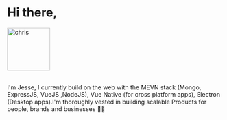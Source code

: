
 # Hi there,
<img style="width:100px" alt="chris" src="https://akohjesse.com/images/undraw_sculpting_1c9p.svg">
 <br><br>
 <div>
 <p>I'm Jesse, I currently build on the web with the MEVN stack (Mongo, ExpressJS, VueJS ,NodeJS), Vue Native (for cross platform apps), Electron (Desktop apps).I'm thoroughly   vested in building scalable Products for people, brands and businesses 🚀🚀</p>
</div>



